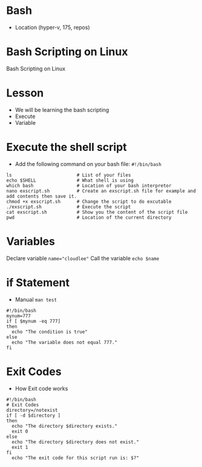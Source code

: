 # Bash
- Location (hyper-v, 175, repos)
# Bash Scripting on Linux
Bash Scripting on Linux
# Lesson
- We will be learning the bash scripting
- Execute
- Variable
# Execute the shell script
- Add the following command on your bash file: `#!/bin/bash`
```
ls                        # List of your files
echo $SHELL               # What shell is using
which bash                # Location of your bash interpretor
nano exscript.sh          # Create an exscript.sh file for example and add contents then save it.
chmod +x exscript.sh      # Change the script to do excutable
./exscript.sh             # Execute the script
cat exscript.sh           # Show you the content of the script file
pwd                       # Location of the current directory
```
# Variables
Declare variable `name="cloudlee"`
Call the variable `echo $name`
# if Statement
- Manual `man test`
```
#!/bin/bash
mynum=777
if [ $mynum -eq 777]
then
  echo "The condition is true"
else
  echo "The variable does not equal 777."
fi
```
# Exit Codes
- How Exit code works
```
#!/bin/bash
# Exit Codes
directory=/notexist
if [ -d $directory ]
then 
  echo "The directory $directory exists."
  exit 0
else 
  echo "The directory $directory does not exist."
  exit 1
fi
  echo "The exit code for this script run is: $?"
```

